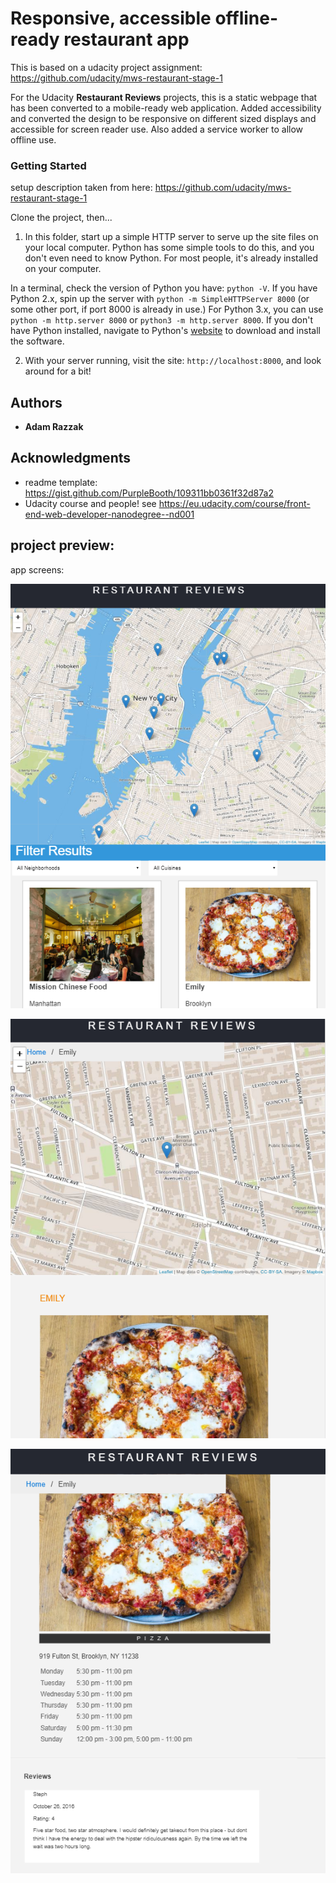 # Responsive, accessible offline-ready restaurant app

This is based on a udacity project assignment: https://github.com/udacity/mws-restaurant-stage-1

For the  Udacity **Restaurant Reviews** projects, this is a static webpage that has been converted to a mobile-ready web application. Added accessibility and converted the design to be responsive on different sized displays and accessible for screen reader use. Also added a service worker to allow offline use.

### Getting Started

setup description taken from here: https://github.com/udacity/mws-restaurant-stage-1

Clone the project, then...

1. In this folder, start up a simple HTTP server to serve up the site files on your local computer. Python has some simple tools to do this, and you don't even need to know Python. For most people, it's already installed on your computer. 

In a terminal, check the version of Python you have: `python -V`. If you have Python 2.x, spin up the server with `python -m SimpleHTTPServer 8000` (or some other port, if port 8000 is already in use.) For Python 3.x, you can use `python -m http.server 8000` or `python3 -m http.server 8000`. If you don't have Python installed, navigate to Python's [website](https://www.python.org/) to download and install the software.

2. With your server running, visit the site: `http://localhost:8000`, and look around for a bit!

## Authors

* **Adam Razzak** 

## Acknowledgments

* readme template: https://gist.github.com/PurpleBooth/109311bb0361f32d87a2
* Udacity course and people! see https://eu.udacity.com/course/front-end-web-developer-nanodegree--nd001

## project preview:

app screens:

![image of restaurant reviews app screen](./readme-img-1.PNG "restaurant reviews app screen")

![image of restaurant reviews app screen](./readme-img-2.PNG "restaurant reviews app screen")

![image of restaurant reviews app screen](./readme-img-3.PNG "restaurant reviews app screen")